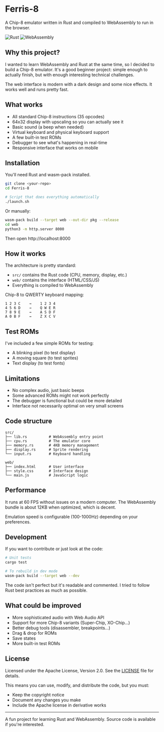 # Ferris-8

A Chip-8 emulator written in Rust and compiled to WebAssembly to run in the browser.

![Rust](https://img.shields.io/badge/Rust-2024-orange.svg)
![WebAssembly](https://img.shields.io/badge/WebAssembly-Ready-blue.svg)

## Why this project?

I wanted to learn WebAssembly and Rust at the same time, so I decided to build a Chip-8 emulator. It's a good beginner project: simple enough to actually finish, but with enough interesting technical challenges.

The web interface is modern with a dark design and some nice effects. It works well and runs pretty fast.

## What works

- All standard Chip-8 instructions (35 opcodes)
- 64x32 display with upscaling so you can actually see it
- Basic sound (a beep when needed)
- Virtual keyboard and physical keyboard support
- A few built-in test ROMs
- Debugger to see what's happening in real-time
- Responsive interface that works on mobile

## Installation

You'll need Rust and wasm-pack installed.

```bash
git clone <your-repo>
cd Ferris-8

# Script that does everything automatically
./launch.sh
```

Or manually:
```bash
wasm-pack build --target web --out-dir pkg --release
cd web
python3 -m http.server 8000
```

Then open http://localhost:8000

## How it works

The architecture is pretty standard:
- `src/` contains the Rust code (CPU, memory, display, etc.)
- `web/` contains the interface (HTML/CSS/JS)
- Everything is compiled to WebAssembly

Chip-8 to QWERTY keyboard mapping:
```
1 2 3 C    →    1 2 3 4
4 5 6 D    →    Q W E R  
7 8 9 E    →    A S D F
A 0 B F    →    Z X C V
```

## Test ROMs

I've included a few simple ROMs for testing:
- A blinking pixel (to test display)
- A moving square (to test sprites)
- Text display (to test fonts)

## Limitations

- No complex audio, just basic beeps
- Some advanced ROMs might not work perfectly
- The debugger is functional but could be more detailed
- Interface not necessarily optimal on very small screens

## Code structure

```
src/
├── lib.rs          # WebAssembly entry point
├── cpu.rs          # The emulator core
├── memory.rs       # 4KB memory management
├── display.rs      # Sprite rendering
└── input.rs        # Keyboard handling

web/
├── index.html      # User interface
├── style.css       # Interface design
└── main.js         # JavaScript logic
```

## Performance

It runs at 60 FPS without issues on a modern computer. The WebAssembly bundle is about 12KB when optimized, which is decent.

Emulation speed is configurable (100-1000Hz) depending on your preferences.

## Development

If you want to contribute or just look at the code:

```bash
# Unit tests
cargo test

# To rebuild in dev mode
wasm-pack build --target web --dev
```

The code isn't perfect but it's readable and commented. I tried to follow Rust best practices as much as possible.

## What could be improved

- More sophisticated audio with Web Audio API
- Support for more Chip-8 variants (Super-Chip, XO-Chip...)
- Better debug tools (disassembler, breakpoints...)
- Drag & drop for ROMs
- Save states
- More built-in test ROMs

## License

Licensed under the Apache License, Version 2.0. See the [LICENSE](LICENSE) file for details.

This means you can use, modify, and distribute the code, but you must:
- Keep the copyright notice
- Document any changes you make
- Include the Apache license in derivative works

---

A fun project for learning Rust and WebAssembly. Source code is available if you're interested.